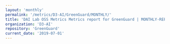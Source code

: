 ```yaml
---
layout: 'monthly'
permalink: '/metrics/D3-AI/GreenGuard/MONTHLY/'
title: 'DAI Lab OSS Metrics Metrics report for GreenGuard | MONTHLY-REPORT-2019-07-01'
organization: 'D3-AI'
repository: 'GreenGuard'
current_date: '2019-07-01'
---
```


